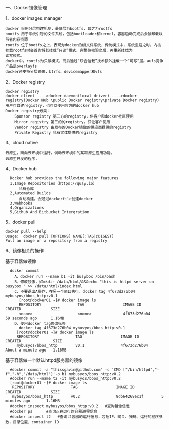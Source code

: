 一、Docker镜像管理

  1、docker images manager
  
    docker 采用分层构建机制，最底层为bootfs，其之为rootfs
    bootfs 用于系统引导的文件系统，包括bootloader和kernel，容器启动完成后会被卸载以节省内存资源
    rootfs 位于bootfs之上，表现为docker的根文件系统，传统模式中，系统重启之时，内核挂载rootfs时会首先将其挂载“只读”模式，完整性校验之后，再重新挂载为
    读写模式。
    docker中，rootfs为只读模式，而后通过“联合挂载”技术额外挂载一个“可写”层。aufs竞争产品是overlayfs
    docker还支持分层镜像，btrfs、devicemapper和vfs
  
  2、Docker registry
  
    docker registry 
    docker client ---->docker daemon(local driver)----->docker registry(Docker Hub \public Docker registry\private Docker registry)
    用户可自建registry，也可以使用官方的docker hub
    Docker registry分类：
        Sponsor registry 第三方的registry，供客户和docker社区使用
        Mirror registry 第三的的registry，只让客户使用
        Vendor registry 由发布的Docker镜像的供应商提供的registry
        Private Registry 私有实体提供的registry
        
  3、cloud native
  
    云原生，面向云环境中运行，调动云环境中的某项原生应用功能。
    云原生开发的程序，
   
  4、Docker hub
    
      Docker hub provides the following major features
      1,Image Repositories（https://quay.io）
          私有仓库
      2,Automated Builds
          自动构建，会通过dockerfile创建docker
      3,Webhooks
      4,Organizations
      5,Github And Bitbucket Intergration
  5、docker pull
  
    docker pull --help
    Usage:	docker pull [OPTIONS] NAME[:TAG|@DIGEST]
    Pull an image or a repository from a registry
    
  6、镜像相关的操作
  
   基于容器做镜像
    
      docker commit
        A、docker run --name b1 -it busybox /bin/bash
        B、修改镜像，如mkdir /data/html/&&&echo "this is httpd server on busybox " >> /data/html/index.html
        C、不要退出A操作，在另一个窗口执行，docker tag 4f673d276b04 mybusyos/bbos_http:v0.1
          [root@docker01 ~]# docker image ls
          REPOSITORY                TAG                 IMAGE ID            CREATED             SIZE
          <none>                    <none>              4f673d276b04        59 seconds ago      1.16MB
        D、使用docker tag修改标签
          docker tag 4f673d276b04 mybusyos/bbos_http:v0.1
         [root@docker01 ~]# docker image ls
         REPOSITORY                TAG                 IMAGE ID            CREATED              SIZE
         mybusyos/bbos_http        v0.1                4f673d276b04        About a minute ago   1.16MB
    
   基于容器做一个默认httpd服务器的镜像
    
      #docker commit -a "thissgavin@github.com" -c 'CMD ["/bin/httpd","-f","-h","/data/html"]'-p b1 mybusyos/bbos_http:v0.2
      #docker run --name t2 -it mybusyos/bbos_http:v0.2
      [root@docker01 ~]# docker image ls
       REPOSITORY                TAG                 IMAGE ID            CREATED             SIZE
       mybusyos/bbos_http        v0.2                8db64268ec1f        5 minutes ago       1.16MB
      #docker inspect mybusyos/bbos_http:v0.2   #查询镜像信息
      #docker ps      #查询正在运行的容器进程信息
      #docker inspect t2   #查询t2容器的运行信息，包括IP、网关、掩码、运行的程序参数，目录位置、container ID


